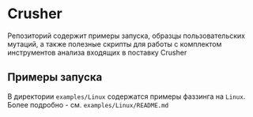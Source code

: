 # Crusher

Репозиторий содержит примеры запуска, образцы пользовательских мутаций, а также полезные скрипты для работы с комплектом инструментов анализа входящих в поставку Crusher

## Примеры запуска

В директории `examples/Linux` содержатся примеры фаззинга на `Linux`.
Более подробно - см. `examples/Linux/README.md`
